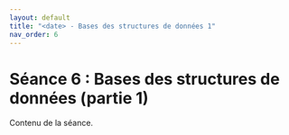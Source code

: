 ```yaml
---
layout: default
title: "<date> - Bases des structures de données 1"
nav_order: 6
---
```


# Séance 6 : Bases des structures de données (partie 1)

Contenu de la séance.
